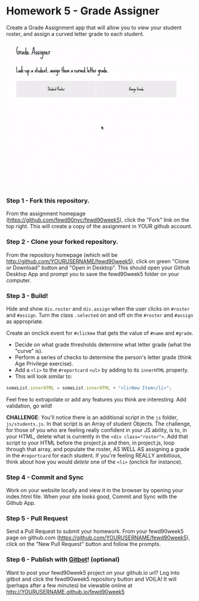 # Homework 5 - Grade Assigner

Create a Grade Assignment app that will allow you to view your student roster, and assign a curved letter grade to each student.

![Prompt](prompt.gif)

### Step 1 - Fork this repository.

From the assignment homepage (https://github.com/fewd90nyc/fewd90week5), click the "Fork" link on the top right. This will create a copy of the assignment in YOUR github account.

### Step 2 - Clone your forked repository.

From the repository homepage (which will be http://github.com/YOURUSERNAME/fewd90week5), click on green "Clone or Download" button and "Open in Desktop". This should open your Github Desktop App and prompt you to save the fewd90week5 folder on your computer.

### Step 3 - Build!

Hide and show `div.roster` and `div.assign` when the user clicks on `#roster` and `#assign`. Turn the class `.selected` on and off on the `#roster` and `#assign` as appropriate.

Create an onclick event for `#clickme` that gets the value of `#name` and `#grade`.

- Decide on what grade thresholds determine what letter grade (what the "curve" is).
- Perform a series of checks to determine the person's letter grade (think Age Privilege exercise).
- Add a `<li>` to the `#reportcard` `<ul>` by adding to its `innerHTML` property.
- This will look similar to:

```javascript
someList.innerHTML = someList.innerHTML + "<li>New Item</li>";
```

Feel free to extrapolate or add any features you think are interesting. Add validation, go wild!

**CHALLENGE**: You'll notice there is an additional script in the `js` folder, `js/students.js`. In that script is an Array of student Objects. The challenge, for those of you who are feeling really confident in your JS ability, is to, in your HTML, delete what is currently in the `<div class="roster">`. Add that script to your HTML before the project.js and then, in project.js, loop through that array, and populate the roster, AS WELL AS assigning a grade in the `#reportcard` for each student. If you're feeling REALLY ambitious, think about how you would _delete_ one of the `<li>` (onclick for instance).

### Step 4 - Commit and Sync

Work on your website locally and view it in the browser by opening your index.html file. When your site looks good, Commit and Sync with the Github App.

### Step 5 - Pull Request

Send a Pull Request to submit your homework. From your fewd90week5 page on github.com (https://github.com/YOURUSERNAME/fewd90week5), click on the "New Pull Request" button and follow the prompts. 

### Step 6 - Publish with [Gitbot](http://gitbot.co/)! (optional)

Want to post your fewd90week5 project on your github.io url? Log into gitbot and click the fewd90week5 repository button and VOILA! It will (perhaps after a few minutes) be viewable online at http://YOURUSERNAME.github.io/fewd90week5

